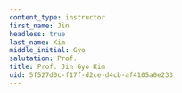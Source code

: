```yaml
---
content_type: instructor
first_name: Jin
headless: true
last_name: Kim
middle_initial: Gyo
salutation: Prof.
title: Prof. Jin Gyo Kim
uid: 5f527d0c-f17f-d2ce-d4cb-af4105a0e233
---
```

